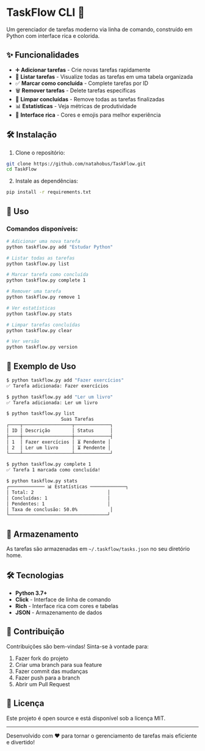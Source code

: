 # TaskFlow CLI 🚀

Um gerenciador de tarefas moderno via linha de comando, construído em Python com interface rica e colorida.

## ✨ Funcionalidades

- ➕ **Adicionar tarefas** - Crie novas tarefas rapidamente
- 📝 **Listar tarefas** - Visualize todas as tarefas em uma tabela organizada
- ✅ **Marcar como concluída** - Complete tarefas por ID
- 🗑️ **Remover tarefas** - Delete tarefas específicas
- 🧹 **Limpar concluídas** - Remove todas as tarefas finalizadas
- 📊 **Estatísticas** - Veja métricas de produtividade
- 🎨 **Interface rica** - Cores e emojis para melhor experiência

## 🛠️ Instalação

1. Clone o repositório:
```bash
git clone https://github.com/natahobus/TaskFlow.git
cd TaskFlow
```

2. Instale as dependências:
```bash
pip install -r requirements.txt
```

## 🚀 Uso

### Comandos disponíveis:

```bash
# Adicionar uma nova tarefa
python taskflow.py add "Estudar Python"

# Listar todas as tarefas
python taskflow.py list

# Marcar tarefa como concluída
python taskflow.py complete 1

# Remover uma tarefa
python taskflow.py remove 1

# Ver estatísticas
python taskflow.py stats

# Limpar tarefas concluídas
python taskflow.py clear

# Ver versão
python taskflow.py version
```

## 📱 Exemplo de Uso

```bash
$ python taskflow.py add "Fazer exercícios"
✅ Tarefa adicionada: Fazer exercícios

$ python taskflow.py add "Ler um livro"
✅ Tarefa adicionada: Ler um livro

$ python taskflow.py list
                    Suas Tarefas                    
┌────┬──────────────────┬─────────────┐
│ ID │ Descrição        │ Status      │
├────┼──────────────────┼─────────────┤
│ 1  │ Fazer exercícios │ ⏳ Pendente │
│ 2  │ Ler um livro     │ ⏳ Pendente │
└────┴──────────────────┴─────────────┘

$ python taskflow.py complete 1
✅ Tarefa 1 marcada como concluída!

$ python taskflow.py stats
┌───────────── 📊 Estatísticas ─────────────┐
│ Total: 2                           │
│ Concluídas: 1                      │
│ Pendentes: 1                       │
│ Taxa de conclusão: 50.0%            │
└────────────────────────────────────┘
```

## 💾 Armazenamento

As tarefas são armazenadas em `~/.taskflow/tasks.json` no seu diretório home.

## 🛠️ Tecnologias

- **Python 3.7+**
- **Click** - Interface de linha de comando
- **Rich** - Interface rica com cores e tabelas
- **JSON** - Armazenamento de dados

## 🤝 Contribuição

Contribuições são bem-vindas! Sinta-se à vontade para:

1. Fazer fork do projeto
2. Criar uma branch para sua feature
3. Fazer commit das mudanças
4. Fazer push para a branch
5. Abrir um Pull Request

## 📝 Licença

Este projeto é open source e está disponível sob a licença MIT.

---

Desenvolvido com ❤️ para tornar o gerenciamento de tarefas mais eficiente e divertido!